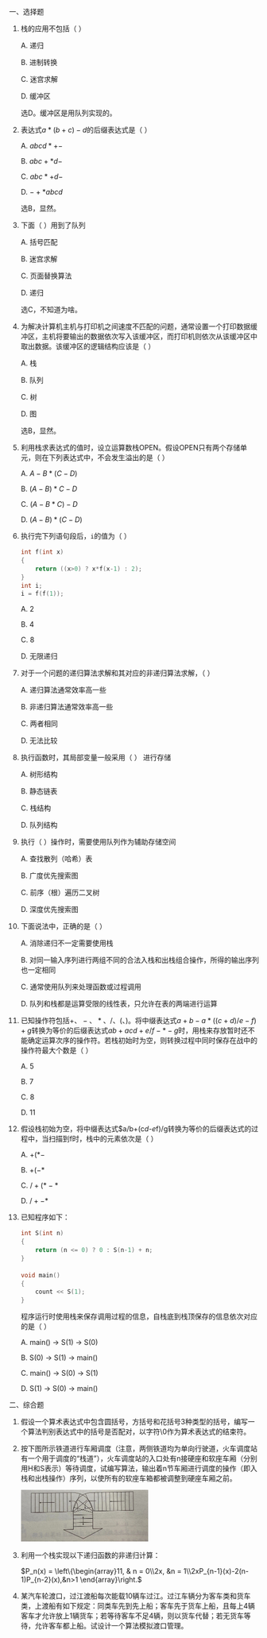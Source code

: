 一、选择题

1. 栈的应用不包括（ ）

   A. 递归

   B. 进制转换

   C. 迷宫求解

   D. 缓冲区

   

   选D。缓冲区是用队列实现的。

   

2. 表达式$a*(b+c)-d$的后缀表达式是（ ）

   A. $abcd*+-$

   B. $abc+*d-$

   C. $abc*+d-$

   D. $-+*abcd$

   

   选B，显然。

   

3. 下面（ ）用到了队列

   A. 括号匹配

   B. 迷宫求解

   C. 页面替换算法

   D. 递归

   

   选C，不知道为啥。

   

4. 为解决计算机主机与打印机之间速度不匹配的问题，通常设置一个打印数据缓冲区，主机将要输出的数据依次写入该缓冲区，而打印机则依次从该缓冲区中取出数据。该缓冲区的逻辑结构应该是（ ）

   A. 栈

   B. 队列

   C. 树

   D. 图

   

   选B，显然。

   

5. 利用栈求表达式的值时，设立运算数栈OPEN。假设OPEN只有两个存储单元，则在下列表达式中，不会发生溢出的是（ ）

   A. $A-B*(C-D)$

   B. $(A-B)*C-D$

   C. $(A-B*C)-D$

   D. $(A-B)*(C-D)$

   

6. 执行完下列语句段后，`i`的值为（ ）

   ```C
   int f(int x)
   {
       return ((x>0) ? x*f(x-1) : 2);
   }
   int i;
   i = f(f(1));
   ```

   A. 2

   B. 4

   C. 8

   D. 无限递归

7. 对于一个问题的递归算法求解和其对应的非递归算法求解，（ ）

   A. 递归算法通常效率高一些

   B. 非递归算法通常效率高一些

   C. 两者相同

   D. 无法比较

8. 执行函数时，其局部变量一般采用（ ） 进行存储

   A. 树形结构

   B. 静态链表

   C. 栈结构

   D. 队列结构

9. 执行（ ）操作时，需要使用队列作为辅助存储空间

   A. 查找散列（哈希）表

   B. 广度优先搜索图

   C. 前序（根）遍历二叉树

   D. 深度优先搜索图

10. 下面说法中，正确的是（ ）

    A. 消除递归不一定需要使用栈

    B. 对同一输入序列进行两组不同的合法入栈和出栈组合操作，所得的输出序列也一定相同

    C. 通常使用队列来处理函数或过程调用

    D. 队列和栈都是运算受限的线性表，只允许在表的两端进行运算

11. 已知操作符包括$+、-、*、/、(、)$。将中缀表达式$a+b-a*((c+d)/e-f)+g$转换为等价的后缀表达式$ab+acd+e/f-*-g$时，用栈来存放暂时还不能确定运算次序的操作符。若栈初始时为空，则转换过程中同时保存在战中的操作符最大个数是（ ）

    A. 5

    B. 7

    C. 8

    D. 11

12. 假设栈初始为空，将中缀表达式$a/b+(c*d-e*f)/g转换为等价的后缀表达式的过程中，当扫描到f时，栈中的元素依次是（ ）

    A. $+(*-$

    B. $+(-*$

    C. $/+(*-*$

    D. $/+-*$

13. 已知程序如下：

    ```C
    int S(int n)
    {
        return (n <= 0) ? 0 : S(n-1) + n;
    }
    
    void main()
    {
        count << S(1);
    }
    ```

    程序运行时使用栈来保存调用过程的信息，自栈底到栈顶保存的信息依次对应的是（ ）

    A. main() -> S(1) -> S(0)

    B. S(0) -> S(1) -> main()

    C. main() -> S(0) -> S(1)

    D. S(1) -> S(0) -> main()



二、综合题

1. 假设一个算术表达式中包含圆括号，方括号和花括号3种类型的括号，编写一个算法判别表达式中的括号是否配对，以字符\0作为算术表达式的结束符。

2. 按下图所示铁道进行车厢调度（注意，两侧铁道均为单向行驶道，火车调度站有一个用于调度的“栈道”），火车调度站的入口处有n接硬座和软座车厢（分别用H和S表示）等待调度，试编写算法，输出着n节车厢进行调度的操作（即入栈和出栈操作）序列，以使所有的软座车箱都被调整到硬座车厢之前。

   <img src=".\火车调度.jpg" style="zoom:25%;" />

3. 利用一个栈实现以下递归函数的非递归计算：

   $P_n(x) = \left\{\begin{array}11, & n = 0\\2x, &n = 1\\2xP_{n-1}(x)-2(n-1)P_{n-2}(x),&n>1 \end{array}\right.$

4. 某汽车轮渡口，过江渡船每次能载10辆车过江。过江车辆分为客车类和货车类，上渡船有如下规定：同类车先到先上船；客车先于货车上船，且每上4辆客车才允许放上1辆货车；若等待客车不足4辆，则以货车代替；若无货车等待，允许客车都上船。试设计一个算法模拟渡口管理。